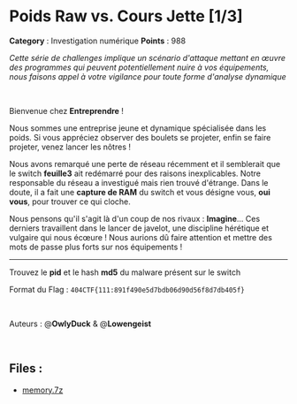 # Poids Raw vs. Cours Jette [1/3]

**Category** : Investigation numérique
**Points** : 988

<div style="margin-bottom: 1em;"><i>Cette série de challenges implique un scénario d'attaque mettant en œuvre des programmes qui peuvent potentiellement nuire à vos équipements, nous faisons appel à votre vigilance pour toute forme d'analyse dynamique</i></div>

<p class="space">&nbsp;</p>

Bienvenue chez **Entreprendre** !

Nous sommes une entreprise jeune et dynamique spécialisée dans les poids. Si vous appréciez observer des boulets se projeter, enfin se faire projeter, venez lancer les nôtres !

Nous avons remarqué une perte de réseau récemment et il semblerait que le switch **feuille3** ait redémarré pour des raisons inexplicables. Notre responsable du réseau a investigué mais rien trouvé d'étrange. Dans le doute, il a fait une **capture de RAM** du switch et vous désigne vous, **oui vous**, pour trouver ce qui cloche.

Nous pensons qu'il s'agit là d'un coup de nos rivaux : **Imagine**... Ces derniers travaillent dans le lancer de javelot, une discipline hérétique et vulgaire qui nous écœure ! Nous aurions dû faire attention et mettre des mots de passe plus forts sur nos équipements !

*** 

Trouvez le **pid** et le hash **md5** du malware présent sur le switch

Format du Flag : `404CTF{111:891f490e5d7bdb06d90d56f8d7db405f}`

<p class="space">&nbsp;</p>

Auteurs : @**OwlyDuck** & @**Lowengeist**

<p class="space">&nbsp;</p>

## Files : 
 - [memory.7z](./memory.7z)


